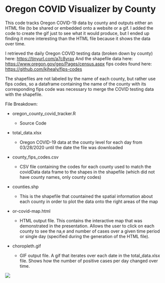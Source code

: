 # Oregon COVID Visualizer by County

This code tracks Oregon COVID-19 data by county and outputs either an HTML file (to be shared or embedded onto a website or a gif. I added the code to create the gif just to see what it would produce, but I ended up finding it more interesting than the HTML file because it shows the data over time.

I retrieved the daily Oregon COVID testing data (broken down by county) here: https://tinyurl.com/a7c8yrax
And the shapefile data here: https://www.oregon.gov/geo/Pages/census.aspx
fips codes found here: https://github.com/kjhealy/fips-codes

The shapefiles are not labeled by the name of each county, but rather use fips codes, so a dataframe containing the name of the county with its corresponding fips code was necessary to merge the COVID testing data with the shapefile.

File Breakdown:
- oregon_county_covid_tracker.R
  - Source Code

- total_data.xlsx
  - Oregon COVID-19 data at the county level for each day from 03/28/2020 until the date the file was downloaded

- county_fips_codes.csv
  - CSV file containing the codes for each county used to match the covidData data frame to the shapes in the shapefile (which did not have county names, only county codes)

- counties.shp
  - This is the shapefile that countained the spatial information about each county in order to plot the data onto the right areas of the map

- or-covid-map.html
  - HTML output file. This contains the interactive map that was demonstrated in the presentation. Allows the user to click on each county to see the na,e and number of cases over a given time period or single day (specified during the generation of the HTML file).

- choropleth.gif
  - GIF output file. A gif that iterates over each date in the total_data.xlsx file. Shows how the number of positive cases per day changed over time.


![](choropleth.gif)
